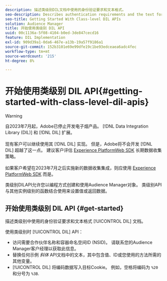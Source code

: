 ```yaml
---
description: 描述类级别DIL文档中使用的身份验证要求和文本格式。
seo-description: Describes authentication requirements and the text formatting used in the class-level DIL documentation.
seo-title: Getting Started With Class-level DIL APIs
solution: Audience Manager
title: 开始使用类级别 DIL API
uuid: 00c1136a-5f08-4104-b0ed-3de847cecd16
feature: DIL Implementation
exl-id: 909d39a1-0da6-467e-a13b-19a57f9186a1
source-git-commit: 152b3101e69e99dfe19c1be93edceaea6adc4fec
workflow-type: tm+mt
source-wordcount: '215'
ht-degree: 8%

---
```


# 开始使用类级别 DIL API{#getting-started-with-class-level-dil-apis}

>[!WARNING]
>
>自2023年7月起，Adobe已停止开发电子烟产品。 [!DNL Data Integration Library (DIL)] 和 [!DNL DIL] 扩展。
><br><br>
>现有客户可以继续使用其 [!DNL DIL] 实现。 但是，Adobe将不会开发 [!DNL DIL] 超越了这一点。 建议客户评估 [Experience PlatformWeb SDK](https://experienceleague.adobe.com/docs/experience-platform/edge/home.html?lang=en) 长期数据收集策略。
><br><br>
>如果客户希望在2023年7月之后实施新的数据收集集成，则应使用 [Experience PlatformWeb SDK](https://experienceleague.adobe.com/docs/experience-platform/edge/home.html?lang=en) 而是。

类级别DILAPI允许您以编程方式创建和使用Audience Manager对象。 类级别API与其他实例级别的函数结合使用来设置值或返回数据。

## 开始使用类级别 DIL API {#get-started}

描述类级别中使用的身份验证要求和文本格式 [!UICONTROL DIL] 文档。

<!-- 

c_class_start.xml

 -->

使用类级别时 [!UICONTROL DIL] API：

* 访问需要合作伙伴名称和容器命名空间ID (NSID)。 请联系您的Audience Manager客户经理以获取此信息。
* 替换任何示例 *斜体* API文档中的文本，其中包含值、ID或您使用的方法所需的其他变量。
* [!UICONTROL DIL] 将编码数据写入目标Cookie。 例如，空格将编码为 `%20` 和分号为 `%3B`.
